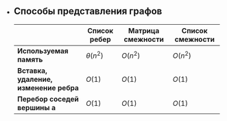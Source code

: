 - ## **Способы представления графов**

    |                      | Список ребер    | Матрица смежности | Список смежности |
    | -------------------- | --------------- | ----------------- | ---------------- |
    | **Используемая память**  | $\theta(n^{2})$ | $O(n^{2})$        | $O(n^{2})$       |
    | **Вставка, удаление, изменение ребра** | $O(1)$          | $O(1)$            | $O(1)$           |
    | **Перебор соседей вершины a** | $O(1)$          | $O(1)$            | $O(1)$           | 